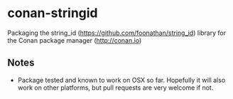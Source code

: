 # conan-stringid
 Packaging the string_id (https://github.com/foonathan/string_id) library for the Conan package manager (http://conan.io) 

## Notes
- Package tested and known to work on OSX so far. Hopefully it will also work on other platforms, but pull requests are very welcome if not.